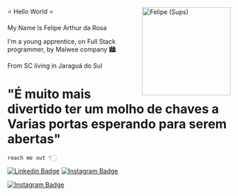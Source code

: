 <img src="https://media.discordapp.net/attachments/938812383810453555/1019641839030120580/68747470733a2f2f63646e2e646973636f72646170702e636f6d2f6174746163686d656e74732f3933383831323338333831303435333535352f3935343037393738343837333338363038342f4c6f676f477275706f4d616c7765655f6d617263612e706e6.png?width=513&height=513" min-width="200px" max-width="200px" width="200px" align="right" alt="Felipe (Sups)">
         ⭐ Hello World ⭐

 My Name Is Felipe Arthur da Rosa
 
 I'm a young apprentice, on Full Stack programmer, by Malwee company 🏙

 From SC living in Jaraguá do Sul
 
 # "É muito mais divertido ter um molho de chaves a Varias portas esperando para serem abertas"
 
         
 
    reach me out 👇🏻
  
[![Linkedin Badge](https://img.shields.io/badge/LinkedIn-0077B5?style=for-the-badge&logo=linkedin&logoColor=white&link=https:https://www.linkedin.com/in/felipe-arthur-da-rosa-2994b7231/)](https://www.linkedin.com/in/felipe-arthur-da-rosa-2994b7231/)
[![Instagram Badge](https://img.shields.io/badge/Instagram-E4405F?style=for-the-badge&logo=instagram&logoColor=white&link=https://https://www.instagram.com/felipe_sups/)](https://www.instagram.com/felipe_sups/)

[![Instagram Badge](https://img.shields.io/badge/bio.link-000000%7D?style=for-the-badge&logo=biolink&logoColor=white&link=https://www.canva.com/design/DAE1cTTN1xg/2SP2AquFbGVPSwplkuVHcw/view?utm_content=DAE1cTTN1xg&utm_campaign=designshare&utm_medium=link&utm_source=publishsharelink)](https://www.canva.com/design/DAE1cTTN1xg/2SP2AquFbGVPSwplkuVHcw/view?utm_content=DAE1cTTN1xg&utm_campaign=designshare&utm_medium=link&utm_source=publishsharelink)
